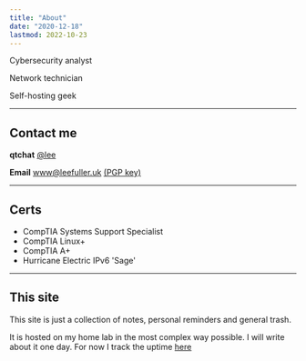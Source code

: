 ```yaml
---
title: "About"
date: "2020-12-18"
lastmod: 2022-10-23
---
```

Cybersecurity analyst

Network technician

Self-hosting geek

---

## Contact me

**qtchat** [@lee](https://chat.leefuller.io/qtchat-official/messages/@lee)

**Email** [www@leefuller.uk](mailto:www@leefuller.uk) [(PGP key)](https://leefuller.uk/pgp/)

---

## Certs

- CompTIA Systems Support Specialist
- CompTIA Linux+
- CompTIA A+
- Hurricane Electric IPv6 'Sage'

---

## This site

This site is just a collection of notes, personal reminders and general trash.

It is hosted on my home lab in the most complex way possible. I will write about it one day. For now I track the uptime [here](https://uptime.statuscake.com/?TestID=HgUuA2XQ7Z)